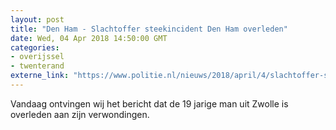 ```yaml
---
layout: post
title: "Den Ham - Slachtoffer steekincident Den Ham overleden"
date: Wed, 04 Apr 2018 14:50:00 GMT
categories: 
- overijssel 
- twenterand 
externe_link: "https://www.politie.nl/nieuws/2018/april/4/slachtoffer-steekincident-den-ham-overleden.html"
---
```


Vandaag ontvingen wij het bericht dat de 19 jarige man uit Zwolle is overleden aan zijn verwondingen.
